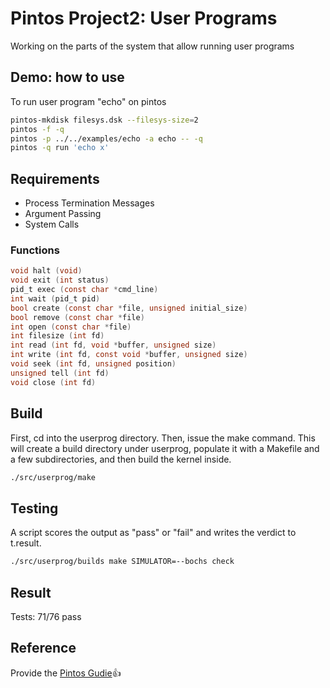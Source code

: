 # Pintos Project2: User Programs
Working on the parts of the system that allow running user programs

## Demo: how to use
To run user program "echo" on pintos
```bash
pintos-mkdisk filesys.dsk --filesys-size=2
pintos -f -q
pintos -p ../../examples/echo -a echo -- -q
pintos -q run 'echo x'
```

## Requirements
- Process Termination Messages
- Argument Passing
- System Calls
### Functions
```C
void halt (void)
void exit (int status)
pid_t exec (const char *cmd_line)
int wait (pid_t pid)
bool create (const char *file, unsigned initial_size)
bool remove (const char *file)
int open (const char *file)
int filesize (int fd)
int read (int fd, void *buffer, unsigned size)
int write (int fd, const void *buffer, unsigned size)
void seek (int fd, unsigned position)
unsigned tell (int fd)
void close (int fd)
```

## Build
First, cd into the userprog directory. Then, issue the make command. This will create a build directory under userprog, populate it with a Makefile and a few subdirectories, and then build the kernel inside.
```bash
./src/userprog/make
```
## Testing
A script scores the output as "pass" or "fail" and writes the verdict to t.result.
```bash
./src/userprog/builds make SIMULATOR=--bochs check
```

## Result
Tests: 71/76 pass

## Reference
Provide the [Pintos Gudie](https://web.stanford.edu/class/cs140/projects/pintos/pintos_3.html#SEC32):+1:

